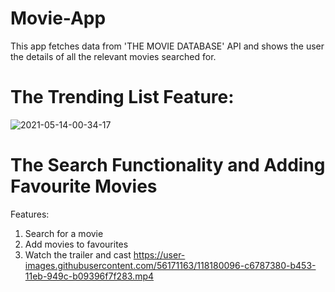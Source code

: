 # Movie-App
This app fetches data from 'THE MOVIE DATABASE' API and shows the user the details of all the relevant movies searched for.

# The Trending List Feature:

![2021-05-14-00-34-17](https://user-images.githubusercontent.com/56171163/118174656-bf019c00-b44c-11eb-938d-f9a4cf063b8b.gif)

# The Search Functionality and Adding Favourite Movies
  Features:
  1. Search for a movie
  2. Add movies to favourites
  3. Watch the trailer and cast
https://user-images.githubusercontent.com/56171163/118180096-c6787380-b453-11eb-949c-b09396f7f283.mp4
